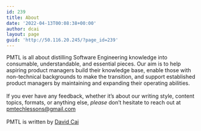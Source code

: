 ```yaml
---
id: 239
title: About
date: '2022-04-13T00:08:38+00:00'
author: dcai
layout: page
guid: 'http://50.116.20.245/?page_id=239'
---
```



PMTL is all about distilling Software Engineering knowledge into consumable, understandable, and essential pieces. Our aim is to help aspiring product managers build their knowledge base, enable those with non-technical backgrounds to make the transition, and support established product managers by maintaining and expanding their operating abilities.
<br>
<br>
If you ever have any feedback, whether it’s about our writing style, content topics, formats, or anything else, *please* don’t hesitate to reach out at [pmtechlessons@gmail.com](mailto:pmtechlessons@gmail.com?subject=PMTL%20Feedback)
<br>
<br>
PMTL is written by [David Cai](https://davidcai.me)